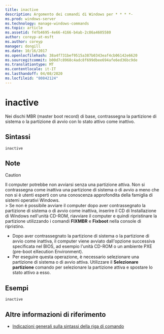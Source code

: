 ```yaml
---
title: inactive
description: Argomento dei comandi di Windows per * * * *-
ms.prod: windows-server
ms.technology: manage-windows-commands
ms.topic: article
ms.assetid: f4fb4695-4e66-4166-b4ab-2c86a4605580
author: coreyp-at-msft
ms.author: coreyp
manager: dongill
ms.date: 10/16/2017
ms.openlocfilehash: 38a4f731bef9515a387b0343eaf4cb06142e6620
ms.sourcegitcommit: b00d7c8968c4adc8f699dbee694afe6ed36bc9de
ms.translationtype: MT
ms.contentlocale: it-IT
ms.lasthandoff: 04/08/2020
ms.locfileid: "80842124"
---
```

# <a name="inactive"></a>inactive



Nei dischi MBR (master boot record) di base, contrassegna la partizione di sistema o la partizione di avvio con lo stato attivo come inattivo.

## <a name="syntax"></a>Sintassi

```
inactive
```

## <a name="remarks"></a>Note

> [!CAUTION]
> Il computer potrebbe non avviarsi senza una partizione attiva. Non si contrassegna come inattiva una partizione di sistema o di avvio a meno che non si è utenti esperti con una conoscenza approfondita della famiglia di sistemi operativi Windows.</br>> Se non è possibile avviare il computer dopo aver contrassegnato la partizione di sistema o di avvio come inattiva, inserire il CD di Installazione di Windows nell'unità CD-ROM, riavviare il computer e quindi ripristinare la partizione utilizzando i comandi **FIXMBR** e **Fixboot** nella console di ripristino.
> -   Dopo aver contrassegnato la partizione di sistema o la partizione di avvio come inattiva, il computer viene avviato dall'opzione successiva specificata nel BIOS, ad esempio l'unità CD-ROM o un ambiente PXE (pre-boot eXecution Environment).
> -   Per eseguire questa operazione, è necessario selezionare una partizione di sistema o di avvio attiva. Utilizzare il **Selezionare partizione** comando per selezionare la partizione attiva e spostare lo stato attivo a esso.

## <a name="examples"></a><a name=BKMK_examples></a>Esempi

```
inactive
```

## <a name="additional-references"></a>Altre informazioni di riferimento

- [Indicazioni generali sulla sintassi della riga di comando](command-line-syntax-key.md)

